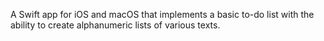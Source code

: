 A Swift app for iOS and macOS that implements a basic to-do list with the ability to create alphanumeric lists of various texts.
